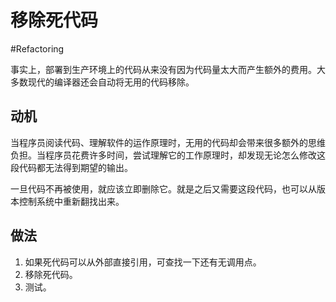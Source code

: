 # 移除死代码
#Refactoring 

事实上，部署到生产环境上的代码从来没有因为代码量太大而产生额外的费用。大多数现代的编译器还会自动将无用的代码移除。

## 动机

当程序员阅读代码、理解软件的运作原理时，无用的代码却会带来很多额外的思维负担。当程序员花费许多时间，尝试理解它的工作原理时，却发现无论怎么修改这段代码都无法得到期望的输出。

一旦代码不再被使用，就应该立即删除它。就是之后又需要这段代码，也可以从版本控制系统中重新翻找出来。

## 做法

1. 如果死代码可以从外部直接引用，可查找一下还有无调用点。
2. 移除死代码。
3. 测试。

